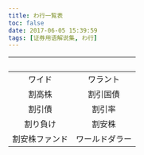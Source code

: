```yaml
---
title: わ行一覧表
toc: false
date: 2017-06-05 15:39:59
tags: [证券用语解说集, わ行]
---
```


| &nbsp; | &nbsp; |
| :-----: | :-----: |
| ワイド | ワラント |
| 割高株 | 割引国債 |
| 割引債 | 割引率 |
| 割り負け | 割安株 |
| 割安株ファンド | ワールドダラー |
